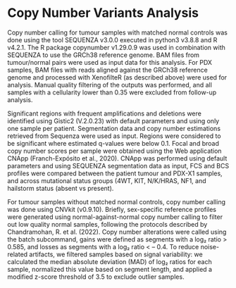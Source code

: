 # Copy Number Variants Analysis

Copy number calling for tumour samples with matched normal controls was done using the tool SEQUENZA v3.0.0 executed in python3 v3.8.8 and R v4.2.1. The R package copynumber v1.29.0.9 was used in combination with SEQUENZA to use the GRCh38 reference genome. BAM files from tumour/normal pairs were used as input data for this analysis. For PDX samples, BAM files with reads aligned against the GRCh38 reference genome and processed with XenofilteR (as described above) were used for analysis. Manual quality filtering of the outputs was performed, and all samples with a cellularity lower than 0.35 were excluded from follow-up analysis.  

Significant regions with frequent amplifications and deletions were identified using Gistic2 (V.2.0.23) with default parameters and using only one sample per patient. Segmentation data and copy number estimations retrieved from Sequenza were used as input. Regions were considered to be significant where estimated q-values were below 0.1. Focal and broad copy number scores per sample were obtained using the Web application CNApp (Franch-Expósito et al., 2020). CNApp was performed using default parameters and using SEQUENZA segmentation data as input, FCS and BCS profiles were compared between the patient tumour and PDX-X1 samples, and across mutational status groups (4WT, KIT, N/K/HRAS, NF1, and hailstorm status (absent vs present).

For tumour samples without matched normal controls, copy number calling was done using CNVkit (v0.9.10). Briefly, sex-specific reference profiles were generated using normal-against-normal copy number calling to filter out low quality normal samples, following the protocols described by Chandramohan, R. et al. (2022). Copy number alterations were called using the batch subcommand, gains were defined as segments with a log₂ ratio > 0.585, and losses as segments with a log₂ ratio < – 0.4. To reduce noise-related artifacts, we filtered samples based on signal variability: we calculated the median absolute deviation (MAD) of log₂ ratios for each sample, normalized this value based on segment length, and applied a modified z-score threshold of 3.5 to exclude outlier samples.